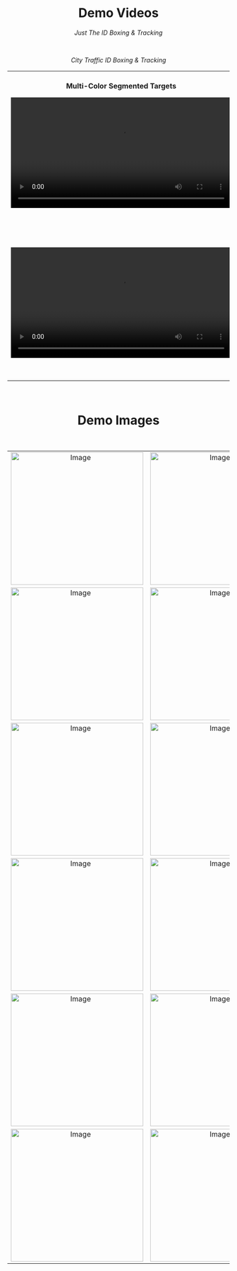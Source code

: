 <div align="center">
  
# Demo Videos

<table align="center"> 
  
<tr> 
  
<!-- Multi-Color (left) -->
<td align="center" valign="middle" style="height:350px"> 
  
<strong>
Multi-Color Segmented Targets
</strong>

<br> 

<video src="https://github.com/user-attachments/assets/d9b6f0f8-6ea2-4f29-813e-96ff84ae1ab2" width="500" controls></video> 

</td> 

<!-- Same-Color (right) -->
<td align="center" valign="middle" style="height:350px"> 
  
<strong>
Same Color Segmented Targets:
</strong> <em>AND MUSIC</em>

<br> 

<video src="https://github.com/user-attachments/assets/07168b7d-7589-4948-bbdd-55f4c723d33d" width="500" controls></video> 

</td> 

</tr>

<!-- Second row: two additional videos -->
<tr>
  

</strong> 

<em>Just The ID Boxing & Tracking</em>

<br> 
<td align="center" valign="middle" style="height:350px">
<video src="https://github.com/user-attachments/assets/a6a42d82-faed-4c91-912a-81a3e8da27ec" width="500" controls></video>
</td>

<em>City Traffic ID Boxing & Tracking</em>

<td align="center" valign="middle" style="height:350px">
<video src="https://github.com/user-attachments/assets/733269b9-a2f8-441b-a376-8022860979ed" width="500" controls></video>
</td>

</tr>

</table>

<br>

<div align="center">
  
# Demo Images

<br>

<table align="center" cellpadding="5"> 

<!-- Row 1 -->
<tr>
<td align="center"><img src="https://github.com/user-attachments/assets/84fac12c-2ddd-4d2e-8f5c-3a92dd8661b7" width="300" alt="Image"></td>
<td align="center"><img src="https://github.com/user-attachments/assets/db45bc31-3b7d-4001-b868-eb37589de66c" width="300" alt="Image"></td>
<td align="center"><img src="https://github.com/user-attachments/assets/c8f90d41-beab-4ac8-ae62-df0c4814c3d6" width="300" alt="Image"></td>
<td align="center"><img src="https://github.com/user-attachments/assets/c2957623-577e-4cf6-b772-038fc6292a2a" width="300" alt="Image"></td>
</tr>

<!-- Row 2 -->
<tr>
<td align="center"><img src="https://github.com/user-attachments/assets/f73edeb5-59c3-4e39-9cd9-f6f5b57a41bd" width="300" alt="Image"></td>
<td align="center"><img src="https://github.com/user-attachments/assets/3ce4e76b-e196-487a-b508-db475ee9140d" width="300" alt="Image"></td>
<td align="center"><img src="https://github.com/user-attachments/assets/5a62471c-9204-4f3f-bdda-b751f011528a" width="300" alt="Image"></td>
<td align="center"><img src="https://github.com/user-attachments/assets/ea9e269f-3413-4469-8c4a-e79eaec13953" width="300" alt="Image"></td>
</tr>

<!-- Row 3 -->
<tr>
<td align="center"><img src="https://github.com/user-attachments/assets/274164d5-7673-4791-9953-96d3191ce615" width="300" alt="Image"></td>
<td align="center"><img src="https://github.com/user-attachments/assets/3742682a-6631-43bd-8de3-927b5f3f7221" width="300" alt="Image"></td>
<td align="center"><img src="https://github.com/user-attachments/assets/61c22df5-99ee-469c-9ebd-6f8dbf11a010" width="300" alt="Image"></td>
<td align="center"><img src="https://github.com/user-attachments/assets/60729b9f-65cb-4d70-b00d-c4a92807f9c2" width="300" alt="Image"></td>
</tr>

<!-- Row 4 -->
<tr>
<td align="center"><img src="https://github.com/user-attachments/assets/0891cd4d-d2a6-4222-a495-e3d098e01254" width="300" alt="Image"></td>
<td align="center"><img src="https://github.com/user-attachments/assets/3efba8f9-8dcb-4b6c-93ff-61c20c6c2d36" width="300" alt="Image"></td>
<td align="center"><img src="https://github.com/user-attachments/assets/27d90b52-252f-47ba-aa85-e775a359a435" width="300" alt="Image"></td>
<td align="center"><img src="https://github.com/user-attachments/assets/a6d52775-0134-4a8e-9d11-474518d09c89" width="300" alt="Image"></td>
</tr>

<!-- Row 5 -->
<tr>
<td align="center"><img src="https://github.com/user-attachments/assets/b09a82d2-f930-4204-a732-e437234e551d" width="300" alt="Image"></td>
<td align="center"><img src="https://github.com/user-attachments/assets/fc02e090-3869-4421-be44-6ae5337b109c" width="300" alt="Image"></td>
<td align="center"><img src="https://github.com/user-attachments/assets/d1d7a3d8-25a4-48e4-a6a3-4834bfbe324e" width="300" alt="Image"></td>
<td align="center"><img src="https://github.com/user-attachments/assets/9a48d1c7-0c7a-4ff6-8d22-a776cd8afe08" width="300" alt="Image"></td>

</tr>

<!-- Row 6 -->
<tr>
<td align="center"><img src="https://github.com/user-attachments/assets/c6382b7b-9ad0-4b13-be2a-0128d7669ce3" width="300" alt="Image"></td>
<td align="center"><img src="https://github.com/user-attachments/assets/b406b50d-ea6a-4633-b716-e68b298029ec" width="300" alt="Image"></td>
<td align="center"><img src="https://github.com/user-attachments/assets/d2613e96-7df7-4a1c-baf8-fa8680cfa57a" width="300" alt="Image"></td>
<td align="center"><img src="https://github.com/user-attachments/assets/0f462bd1-2f08-4d3a-a78f-03f42b97f07c" width="300" alt="Image"></td>
</tr>

</div>
